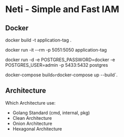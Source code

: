 # Neti - Simple and Fast IAM

## Docker 

docker build -t application-tag .

docker run -it --rm -p 5051:5050 application-tag

docker run -d -e POSTGRES_PASSWORD=docker -e POSTGRES_USER=admin -p 5433:5432 postgres

docker-compose build` or `docker-compose up --build`.

## Architecture

Which Architecture use: 
* Golang Standard (cmd, internal, pkg)
* Clean Architecture 
* Onion Architecture
* Hexagonal Architecture



